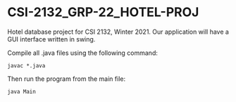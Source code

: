 # CSI-2132_GRP-22_HOTEL-PROJ
Hotel database project for CSI 2132, Winter 2021.
Our application will have a GUI interface written in swing.

Compile all .java files using the following command:

```
javac *.java
```

Then run the program from the main file:

```
java Main
```
